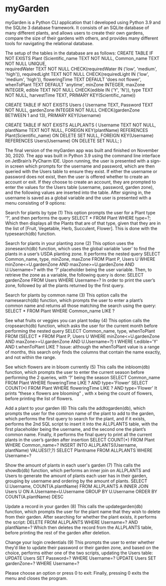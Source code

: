 # myGarden
myGarden is a Python CLI application that I developed using Python 3.9 and the SQLite 3 database framework. It consists of an SQLite database of many different plants, and allows users to create their own gardens, compare the size of their gardens with others, and provides many different tools for navigating the relational database.

The setup of the tables in the database are as follows:
CREATE TABLE IF NOT EXISTS Plant 
       (Scientific_name TEXT NOT NULL, 
          Common_name	TEXT NOT NULL UNIQUE,  
          requiredWater TEXT NOT NULL CHECK(requiredWater IN ('low', 'medium', 'high')), 
          requiredLight TEXT NOT NULL CHECK(requiredLight IN ('low', 'medium', 'high')), 
          floweringTime TEXT DEFAULT 'does not flower', 
          whenToPlant	TEXT DEFAULT 'anytime', 
          minZone	INTEGER, 
          maxZone	INTEGER, 
          edible	TEXT NOT NULL CHECK(edible IN ('Y', 'N')), 
          type 	TEXT NOT NULL, 
          harvestTime	TEXT, 
          PRIMARY KEY(Scientific_name))

CREATE TABLE IF NOT EXISTS Users ( 
         Username TEXT,
         Password TEXT NOT NULL, 
         gardenZone	INTEGER NOT NULL CHECK(gardenZone BETWEEN 1 and 13), 
         PRIMARY KEY(Username)

CREATE TABLE IF NOT EXISTS ALLPLANTS ( 
         Username	TEXT NOT NULL, 
         plantName	TEXT NOT NULL, 
         FOREIGN KEY(plantName) REFERENCES Plant(Scientific_name) ON DELETE SET NULL,
         FOREIGN KEY(Username) REFERENCES Users(Username) ON DELETE SET NULL;
)


The final version of the myGarden app was built and finished on November 30, 2020. The app was built in Python 3.9 using the command line interface on JetBrain’s PyCharm IDE. 
Upon running, the user is presented with a sign-in screen which prompts for the username and password, which are then queried with the Users table to ensure they exist. If either the username or password does not exist, then the user is offered whether to create an account or exit. If they choose to create an account, they are prompted to enter the values for the Users table (username, password, garden zone), and the following values are inserted into the table. After signing in, the username is saved as a global variable and the user is presented with a menu consisting of 9 options:

Search for plants by type (1)
This option prompts the user for a Plant type ‘?’, and then performs the query 
SELECT * FROM Plant WHERE type=?;
Which then displays all the Plants that are of that type, given that they are in the list of [Fruit, Vegetable, Herb, Succulent, Flower]. This is done with the typesearch(db) function.

Search for plants in your planting zone (2)
This option uses the zonesearch(db) function, which uses the global variable ‘user’ to find the plants in a user’s USDA planting zone. It performs the nested query
SELECT Common_name, type, minZone, maxZone FROM Plant P, Users U 
                 WHERE minZone<=U.gardenZone AND maxZone>=U.gardenZone AND U.Username=?
with the ‘?’ placeholder being the user variable. Then, to retrieve the zone as a variable, the following query is done:
SELECT gardenZone FROM Users WHERE Username=?
In order to print the user’s zone, followed by all the plants returned by the first query.

Search for plants by common name (3)
This option calls the namesearch(db) function, which prompts the user to enter a plant’s common name and returns all those matching the search using the query:
SELECT * FROM Plant WHERE Common_name LIKE ?

See what fruits or veggies you can plant today (4)
This option calls the cropsearch(db) function, which asks the user for the current month before performing the nested query
SELECT Common_name, type, whenToPlant FROM 
      (SELECT * FROM Plant P, Users U 
      WHERE minZone<=U.gardenZone AND maxZone>=U.gardenZone
      AND U.Username=?) t
      WHERE t.edible='Y' AND t.whenToPlant LIKE ?
Issue: although the whenToPlant value is a range of months, this search only finds the columns that contain the name exactly, and not within the range.



See which flowers are in bloom currently (5)
This calls the inbloom(db) function, which prompts the user to enter the current season before performing the 2 queries, with ‘?’ being the season
SELECT Common_name FROM Plant WHERE floweringTime LIKE ?
       AND type='Flower'
SELECT COUNT(*) FROM Plant WHERE floweringTime LIKE ?
       AND type='Flower'
It prints “these x flowers are blooming” , with x being the count of flowers, before printing the list of flowers. 

Add a plant to your garden (6)
This calls the addtogarden(db), which prompts the user for the common name of the plant to add to the garden, which performs the first query to search for the plant, and if it exists, performs the 2nd SQL script to insert it into the ALLPLANTS table, with the first placeholder being the username, and the second one the plant’s common name. Finally, it performs the final query to print all the current plants in the user’s garden after insertion
SELECT COUNT(*) FROM Plant WHERE Common_name=?
INSERT INTO ALLPLANTS(Username, plantName) VALUES(?,?)
SELECT Plantname FROM ALLPLANTS WHERE Username=?

Show the amount of plants in each user's garden (7)
This calls the showdb(db) function, which performs an inner join on ALLPLANTS and Users to generate the amount of plants each user has in their garden, grouping by username and ordering by the amount of plants.
SELECT U.Username, COUNT(A.plantName) 
FROM ALLPLANTS A INNER JOIN Users U ON A.Username=U.Username 
GROUP BY U.Username ORDER BY COUNT(A.plantName) DESC

Update a record in your garden (8)
This calls the updategarden(db) function, which prompts the user for the plant name that they wish to delete from their garden. After searching for whether the plant exists, it performs the script:
DELETE FROM ALLPLANTS WHERE Username=? AND plantName=?
Which then deletes the record from the ALLPLANTS table, before printing the rest of the garden after deletion.

Change your login credentials (9)
This prompts the user to enter whether they’d like to update their password or their garden zone, and based on the choice, performs either one of the two scripts, updating the Users table:
UPDATE Users SET Password=? WHERE Username=?
UPDATE Users SET gardenZone=? WHERE Username=?

Please choose an option or press 0 to exit: 
Finally, pressing 0 exits the menu and closes the program.
